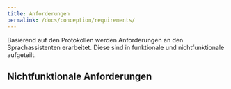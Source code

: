 ```yaml
---
title: Anforderungen
permalink: /docs/conception/requirements/
---
```


Basierend auf den Protokollen werden Anforderungen an den Sprachassistenten erarbeitet. Diese sind in funktionale und nichtfunktionale aufgeteilt. 

## Nichtfunktionale Anforderungen

